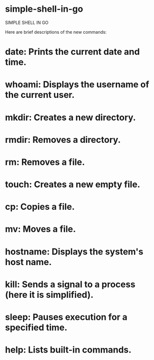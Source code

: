 # simple-shell-in-go
SIMPLE SHELL IN GO

Here are brief descriptions of the new commands:

# date: Prints the current date and time.
# whoami: Displays the username of the current user.
# mkdir: Creates a new directory.
# rmdir: Removes a directory.
# rm: Removes a file.
# touch: Creates a new empty file.
# cp: Copies a file.
# mv: Moves a file.
# hostname: Displays the system's host name.
# kill: Sends a signal to a process (here it is simplified).
# sleep: Pauses execution for a specified time.
# help: Lists built-in commands.
